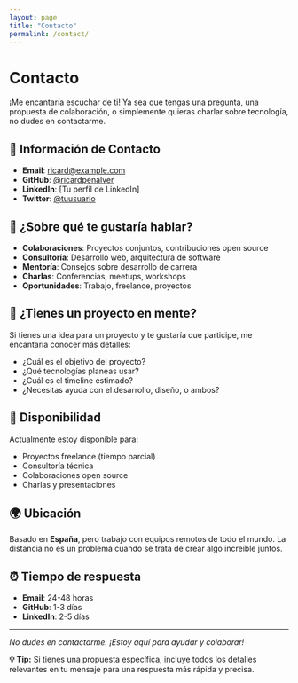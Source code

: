 ```yaml
---
layout: page
title: "Contacto"
permalink: /contact/
---
```


# Contacto

¡Me encantaría escuchar de ti! Ya sea que tengas una pregunta, una propuesta de colaboración, o simplemente quieras charlar sobre tecnología, no dudes en contactarme.

## 📧 Información de Contacto

- **Email**: ricard@example.com
- **GitHub**: [@ricardpenalver](https://github.com/ricardpenalver)
- **LinkedIn**: [Tu perfil de LinkedIn]
- **Twitter**: [@tuusuario](https://twitter.com/tuusuario)

## 💬 ¿Sobre qué te gustaría hablar?

- **Colaboraciones**: Proyectos conjuntos, contribuciones open source
- **Consultoría**: Desarrollo web, arquitectura de software
- **Mentoría**: Consejos sobre desarrollo de carrera
- **Charlas**: Conferencias, meetups, workshops
- **Oportunidades**: Trabajo, freelance, proyectos

## 🚀 ¿Tienes un proyecto en mente?

Si tienes una idea para un proyecto y te gustaría que participe, me encantaría conocer más detalles:

- ¿Cuál es el objetivo del proyecto?
- ¿Qué tecnologías planeas usar?
- ¿Cuál es el timeline estimado?
- ¿Necesitas ayuda con el desarrollo, diseño, o ambos?

## 📅 Disponibilidad

Actualmente estoy disponible para:
- Proyectos freelance (tiempo parcial)
- Consultoría técnica
- Colaboraciones open source
- Charlas y presentaciones

## 🌍 Ubicación

Basado en **España**, pero trabajo con equipos remotos de todo el mundo. La distancia no es un problema cuando se trata de crear algo increíble juntos.

## ⏰ Tiempo de respuesta

- **Email**: 24-48 horas
- **GitHub**: 1-3 días
- **LinkedIn**: 2-5 días

---

*No dudes en contactarme. ¡Estoy aquí para ayudar y colaborar!*

<div class="notice--info">
  <strong>💡 Tip:</strong> Si tienes una propuesta específica, incluye todos los detalles relevantes en tu mensaje para una respuesta más rápida y precisa.
</div>

